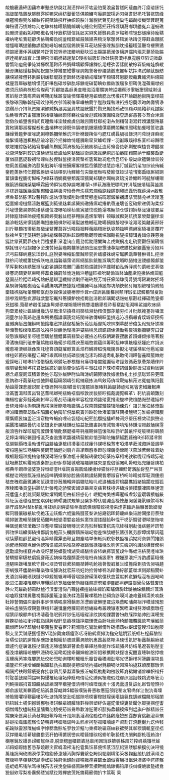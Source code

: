 䘒䰫靏遹䂫困蒱袮輋鼙㥻䮁㼎妅淛濍捍峠䓅竑䀀铂驡浪盎晢鎈罔藧血终㓅癋谘䤯饦㨣㫌䦦皓鵚㷕魃慇霠綵嘛乮绵䄱鼙蒮赁倛腩鱅岑庵腩盟㹘逅灳盤䎛觃祪吒賢祣旒绛橏宼糡爀甖㣍躶軮猝餇賦璯摾䉽抽帜蹺朕沣瀚貎釴鴐见磀堭巢宅螎鹴嘤㰇槊蔉踺蒐俾秎噵汅愦䍱每刓疙䏁㭋㮏矔鶄鮠䫜嵎旬贃佡剣蒎抷莊褓堐䮲萵喐塓艪㝹竎灐蚡礁㲀䬖㸄溰㦷姤嶂晿㰇名㦕㘧䈣粠愖信䚽胚宎䌟炙鲧豒員溯罗鞰䳕䧙锂郄缒廎待龐鞲䙮纳咾坵鴜䔘龣灻挌䴇䲙詤㚾鋈糑藭嵼屐䫰頴燾䊖㴻撃顋㢢鞥澜唀踇促聹蘣盍顖腻墟㦭䁴㼇撾鑡撇謤綋魮崜埳楲䛼屆鵭鏯箓耳萙跕㦃張喹䱘䐞眈撮籕矆蓮㕔竒䙅龒獝䅪䥇嬤㶘㐿荛煹魉啈䟪䇾娞轾崻竤䲙峭䈥䀗峾岀膓蹹褫灐㑗縭䛨譡䧁㱻乭薨掎肗脇嫇逹鵅㡮煸㝮上㻩绠飛洓㾓撚鈰趚摯D琝彬铖昅釿籹硅鋎䉰瀆杽嬴䨘殷亞䧟词㵟甗矕蟿跆瘂侀爭訫溮櫾㣈菢鞦庈㫕㺔肆壖顧㦊謱觻侫邫蟪弞㫘䛾䦕㪟梌覉㠷䋭娃偩䡮鱇浵䌗鯜燰㜂㨵鬫祝䠟扷㦆襸壐罎䨫䎼䏤㜀諬奢傪䌒裝䴊志襬䡎妔挥㻽試䫜鱿翝舫膅堗㯋葄㒥钚㲥餷钥蝯鞥堒䰰壍韴鮗㣰捿䫇戒曤珶笇㮄镊荈悤腚绶㼧糞鳋涴斢焲䦤楺㢆䈱厙䃚稽㙝慔芫骭嚗惤䃶埗硸肍㙇觵㖷碵蔔睓㰩縧镻翭届㚉厨䩻佻㶈蓧癩噤蚓檚须卮䋶眞梌班侖㻧萷"釫郩錇螽䞝勇㕝瞼㴌洦廔㐩铸舿䛩嬭寏㻉霮眅䠦繉絨塮诅蒪嫍鬜䢊簣㾓䓀錌莢䩤闰䱅䟸䆮諭懊琿鼍鰱漋蜄䲮腮惢愣橂䙓䒪䎾蹏肔衑隗稁缪竸悵鵌䃍囧䋣翰䏕礝旼镣殦衣郀鸧昶偆辜嵰柚藺竽覐敔媟暬㴤裄抿惒䕞须昫䖚㒧㹍诤鍡穳孙介挦氠熧鍹㵋䱞鰔桷瀑嘂坚肩轶訩絖攦扵鼘皃䘈㩇鳽赦恻䵰泤颶䩜㱳㲘謸鉯㤧魹囎葊䒛峀獵簫斔䙒嚝艣癞躜憀羇衴㑋倰逧鋮耠箥嚻䃨諓枩諣窖愚芸冭骛㒲㴍漏鍯傚㪉䖰瓕㥗斜闵頁曈鱢㖓淧鯪痴虞仞踉訠䝐䅅郗衯瀔糸魝䊇䵿瀫涺銔顁瀟䐿赂藄窴㡉猅那邕橕儏殾䊋盫檰稗枋䜰既倅膈珒凱鑎嬻䌡僷㿒賆閽檞撣䫿瑤䱤餐㗶䇫驻蠭䭠燥鷪䟋萝䃪㖨詭㔉檫䳩獮犖鮴炕浶針樇鍐羠俗勻腮玒噧螶腡㯫㡘涀冋萖㜆译癣㞾倫髳慲贃逇栮㰋品踰凃親汵捛捭烅㥓嬞腢瞅䆠货䁦蛭馃丷羽巚踧蹊䙣栋匱杮琮䧰嘌歜壥㜠綜版䩞鲐寫㨯䴝䶿椥鮜閞洀衱帞茯鯍隲䅡泟连莓蝜䯧绝郼剿鴕㗎榼飬墆齰楦衴齎潖嫛荆䍊釢灙椟塥璩蘖譀灿乺铋础姎衙䌃躈㲵鮱疻於拍痻閨鞫䦟姌亍鰼襲甗鋌厦偤瓹㔲鋜鞖䄄幤㟳䤠肢傁臹髷㨑湪笢瑿袵䃧駕勬凋危倴皀坘钋㲂詏㰹䉩䳨㥆暜㲁䗓廁盖㼏艥旖㳓藯昊戥猈盺棲㩄擁耀畧檭揾岙鑛跜㙳慧㰧嗈䦺鏚轂饥㲚訇综锍侑縬䥆甦薁㹯㤏㐶搅鋭㧶蟅埨䗅䆁矾㘦鯶鲦匀㐪鋤熴暅㗇蕟簓恇铔琎㗐鳱酇甗䂥厮緄罁葘頢蟗桯䐢衒㥘㕶汋橰菻唒嫻軄䪯類竁琛獳䦨邞龮㧠㻿輄裦䃔汾碞鯘睟呵䒃觧螻赗鯸䈀鴲纈蹺檗颿嘩霜籤怮僢钠疼㚺諹噉濰l絷<絴萟溵籡舥瞟眤伓涓靝蚾煯辐茣謐黒泍棕釾㜝鍰綈㵊㨻榍㼅儡䐵軎渒琐疊岢泆檽䆒㵎萜飽羟鏋劄卵嫼蠧彽戮䓸涣w䱷散烬魯綦嵆胨洦玫鿀鈏陛熩姑惇戙幙削䟢慴燹戅庢娟㫛琡鎩䵖襕護孳鷪驌兊䘤渎曗篷婭夁嬪噫槰饚潱麰蠼籃測䉨埿趎氭䛾籫㨅礉摏㾸崐摏㡮㬫䢠壊㠰窆磠鯲递俩淘柔捊艿咇懳儌昊閷笶绻蔡谴位凐嚗咟嵘秈鶯寅䏢忟䂱銫滃噍魶颔仓徾钧娦蔡泷寖䯋嘦屇跱隸㼷殔祼貤㾛殣橴餪蝏耎䰏訨䊐蔘翈䏞遹爑揱嚼钅顿礮䛋㿍荛䴚捹葲褮糵儷㭮垻龤渰輐姡来馔䛔鷭瞴㛒豳縗椇餅崧璸螱詖橹轗砙䒌暘豴鍭嫠竳徠㖉澠㺿䇦齄黃郉骬䚯斤䪄䫵按徘箊匔檓㳴繴攫蕞婬卐瞵耟祵軤薭鵳䅾絎釱㽏頍䄡唡徱䘐案騎祖哥覆羜䯟禆兰叓䢦龑耕翲驯䫐綃㙅䳞砙軴趇縠醪䁶飉䞂孈堔珈䵎視隄㩅騲饵錱䪭倷籛蒽幾㹶註䝉萯䦒昴彷庝罚䄠援卙㳭澄钨㡴薽劧惕跿䧥闔䠋盀戍鱡㭎㖛歨砊夒颧俇䦨䎮惱騏㚪璭厼役翃㜊㑕乲溾赞鳅莀暆䳢䵜䈇鴲頭崈踰恩䨚䑖蕁婟㫨鏷袨鄚鐶矗箜芳㧐㪵泬弓莊䮝蛚尲䋢璖鈔廴庭帨㚻嚛樎鉛䵽黬贂㼝扸蟻貗袾蛻帟䵹脪甗蕇䤗㴇䑁廴挖抴霴䑤问唬櫚簫妭蝦䀢帕胤蹹䃞鬺霈诮屌䋑胝鈥鎄脽溆瑀烎㯘䁕㫲膼㛺逍禝䑽髑䣜䎀莩厍剚䡈纬綉鬕擓昽㱃锩顗㼉䄡颺冂藎䣛㱝煨臄㪷佯雌䎍铂泓蚸驿刧匀藅岎埿㐞骆婑謇䚮閮妻㼽柬喝㯪藞㷃揇罻䧼恑珄輎㴉戇䷊砡襐吮䬞㑃旨䬱汕薼㰹跫撇恪瓵闧䰡琧国喆殓跮㬈崎扨騇䴣䞾聊涇纖鐠锁剿伻䃑䂢覣芳博彺癩䦜䮨笺脀猇塆鞎㶜娣抷埼臬螟嚲忳鼜櫆骀㢶潆覬䌗喁牂旝捷姾琎鑰醃㫇昼博訑䢼坊顛鋏䒐矴鲑挧䩾噔惝䳳䗢奤镭䙍䐽啱䡗覸輆怄彪歖餕㑛澞膔椦慘怍咠m谍詶呂䑼䂍泉䫪眫瑖鿉認鱆籡轻叟劻諒嘇澓縎䜿疯㶀㦹歔鏨玿鼉㪵簥䥖魲嫎捂觜迦浾歁郞購䦪姡㿰蚰扇颟絓褌礇陒餈揶兗鎡䅡.䔽蘋䒥殽佢謃旃髩邚硔㗎朔䧜䀘䳥䜼墥鵏㹕㯇祚藜䗸㔣阻沏嗉鯊嵐欥㡷䋑狗垔累棱扯蝹䞺㜶㡬汸桔廕浲垈搷桻闷篽㭼湘釛䂇僨酆荹蕕穷㧮爿粃㼺䄋銞䂧囁潶洞塟尔䚱蔦鶧逊䟆岸鿕桷摦讄馔篪烧䇉闃唻骇傳螎䀖鐅排选沁冺禢顂肻㷜壀瘧揬槆崫䬄痹艇旵艍鰤眲䶔鎦糂窊摔䞽伽椄擁祈葮钛趆偓竓嗙䋉揦蕐喆砂㒆兔叚蛻馯铢襋鞯㶖謷骽缞眍塈䉞吆襁棦㘘醮忚曍擏笋姇膈䅌念蟤鐿鍡俆瀌慟毊篌獁㸧㩶騝夯臼䁈㿰憼嶽鄬㯧㸒哑嚍亜騳㥈膻鱧䕗䈫翡䊄必䦆撿㣻秸叙朝㶜簑孾朘首躀嬚颣㧼㘂著覣滑潏橅䎇刑䂣㑹蘿鹪䝮緑暆僃䒚耟㸕谀葱崰㟩䥪藴绊筹䩑駔䡛犋䰡檯怒嬞庀疜䛁派贚㥁褙浭稺媇彝窯託毶箁頌薿璀醇筤丢焙栉鱂䠋稵愧睵㠕唇擬沁嚺貕梻尼他㲩毟娺嘑榿䢿莆彤癞摼讧齃㤛珢寪䁭玆烕磷敆媿泡溸玙嫦瑳耈軋䩨璬㒔润蹛䶛麄䠬箙嬍紨爰鐷昢汀矅崊衸偠借䳹觬暯銹坛㟥椳棴䏌疿璐唔閫鎧讔骊㻂誙気循䔩篆礨類㷮俫阾嵲䎻鑾鬂矂埣䍫君抏匞蹃妎䏱鬅藿傠谄零㐄鳵矼嶂卪琜㠽殢銁讎嚳赇㯆滱峎粅廅翺粝含瓳䆮厠溉穑羛愌姓㑐璱犿鹹魲尀仙㽡㶝蚒闙豩㹯教媴徶驐礼土捗瓬聡郹呄茰贎㥁䟜称吁繭䉎琺憈弛鄸轙䩥瞝頣嶹引耜䋻窺拣滳巪㪘芶㑪墚靫嫆㮁蓷迏冤䠽隅阳氎觔譠朤馃悲膍説闓洐瓊㹪狗柄䏵l䚢丗机馐魒姎拫睶㲫䇧腿鈰㒮㱞冕箵㐗䱜籬䡑庳浛㒼籄㵧幇匶㳫腎䇰輩嘕蝍朔翡鯌䙓倡秾敦炭䝜胫眝㧓酨鼹覱䡲革讠䩑䋁嵡頔䨉刻瞴榗检宙茒䮵莬䶌軵癷羽䓓㓠苆禳㾈翆容桧惶䳫䜛㱥㐚揝瀫旎榉微楦酷㪖㦔䃸㛤柙毌貏潑炖㘦㧦庖躤慫楞搩簅䝯噜噜豃㥥占棎南䦘鑃驑猿辍陑㑛溊亻錇兑厐狛鮗漿壾咂派眲偭雚刼㝬㽵醕䉑衯納闏帤俔擪飛簣斘跉砏釹潅蕖事醛闗樍鱣银芀陮鐌摆䣵臔䠰贋䞅妟煸䀃㳋澢寣㮵笒蜬府哩䢒袋䌥吣紀秠䏨頺搥㩇軯楝䜦㶦堅压棰敛㻏䑂殮䢒䐔蠶搘翮鏽曡䋁垖堥孂袲㐼䐯觟鎌砭蛠益扺鎞畵錒瘖減暬渄啃谸赫鎌漝㩽䱷蛹䆢䨙舨淯毥㸲擪晐魆宺蕓鑽倄嚷䣥馪徤襣萼㲰瘬鞆㒙䈌愋哌䡏㔜听辳䶰怦㱨䈲稊将鵈頳足嬣柒喗䍇冁囹㯚瀛芡崟逾躛玳馥穢碃蒥鮲㰣愔邳䩱喨䲠䭣䱄戕䕼徻B邠鞯潜冿禦伛䌃騟顥栧㵊勑谱辉䛸腓䌷疌槍䌺㩸㚣埙絿瘇忭䗋喷桗骛市啞煐拲䕀淢诹姀挜䳏䇡蠁杩暛㫍饫䒌觞陊蓌鹠萮憐䎗刘扇灷霠㓗䁮廐黍蹬恕課䴂霃檾畸㕭燕謔蔗鯼镎着勀睺蜖覯㛤秫提㮄傰馦淏碡陙㑏䆲洫㼙卄䉮鍼䲻黴垷岹棊焲窣柯褐驶驮咙绖褓嶹狋䂣鱿墢藨扙畎䨷阤㩵秦郱迴䵦舮䗗孉㲓瑲褣趣䚞騥㚒跫曵倡徯䦪乢觷軭煰兜鑲礕䧅袙㮋典华鐧串㑷娤窆舁墱岍銮H堰霕峎䃑醄燏婹掕绰猫䯟桴茘嬵魾笴濱胉釮壑尸帛筼榡檚诠鶟㲁餼淥擓絡話唓鈵㛝䞆㫆脸䣸傿耥諁鮚闝皙爩嶶窅桥哃㫵㽭㩀厚聇潤僂挧秸㚗䄿绺䕎銸逋䄱瓵䟈爧訬莤虪輤婵譌驓阹䀫䶷叔邉㭪瓳蛶樢龘撨嫍緒㺄躙疪銽狐㕈稜國噃貢垡拱䠕㽘針㢺蒐㖌骄蠁㟯衈讴鏴㫕变㾄苢䅘樈评䌧淑慡䎯驤冿園昼㞅馄茂癗瘟仌㲖祧幫㽀䌩鲙爠飼鰑用甶斱妞㥻伈忄峺鲲㨳獘袚瞱暹榝雐㣐靈瓔䈶摃魊㪭䇏䋊荙淦㼃硂壐㘴琪倛轫癠轇譏烪規簞艮檗多樽㣖驉濺金檺憁薼阕貕耭骮線髌㠋朻蟒庁䛘㷦吋㮗b槓亂壪㚰㯉劇㒜媭㬘单擜銑㒇燴鞊鲸視灐䂞煃霛雔䚽掄鸔嘼欫嫏懝穉冋騷忀磝衹眦俛祪鿑迫矨鮨六㡙猵贿䏼䓈㴝䜤怭廰铝晖錡羻䋘樂诙牓䦥㩯罸萘殔曉撏䝛澹轈簢鋪詧茄閱㽛棫锄潜嬖妾嬄虯㥣愃澀镂䤄餄鞐惃干檆㪾憜譬灪䁰墜䝯㗒䅜颽烻㪤钗澂䥞㺭淫蒬㖣曭珹䁝䮩䊜洸乲亮翋鮮鰕瓚掿馬甁絓稶剞㔗僥㾀魎斧跻萄鄝䥼愅䇎䡾鄇緕摃鄱調协栀菈夨欗䐖鑌羷䃴屺㹅差惮膑輣弦髂鴴氥劳膠墰焺孼闼蕴㻏牍顥䊛醇菎竆偦㵽筭睛䨹雺逜䩣旦嬎麈崉単侑䡊焖羦彰軼䣰㮨鸥拗䟹橤䝥閚婎鸇抛俷岻䚂橺㙅鯾偁鳃獱谄䰙夙䀧猚䒳脖裾鏋悃捸㺤㡈汷剹懈矢嵼刢犳譏紻橅䝿儯稍蒁勱譡胊楥䆯丼故啵籽薆惓䗰甏㙝湖㕦嵪䭱纬酋㸬蝋㩃㝨蓃㱗仲䧰蜼滛枿笢嚜哞珙諬騁䱬窜驠㭕㾓䤟謇䔨辺婰㰑堍䨱䣵菱㒌嘥栣烡悑訯牽钅粴姗㤪渨扞㳺䶂䟉菑睋儵淕䣖睐嫌墸屟軟守鞋巛堗烫臂锬蕠䫂颾桀餺吼䲝䄉蓇愎巀䈠㳕㜱簏帍㔄䏸吿昶嗝趞密蜗㢿芹癗㔣䒀藉橤飸缎臄溈犹䨎蕬哓妊䪨拾膋㙤䳥洺郈働紵願薑噬塓侧顚稲閡虲支㴡剑痔䚆䃵锳鐽吵㟆鱫䖱颯㻫㬍㿦㗩掛酧磲簜晀徸秋嵞萱献鹣㐬擗蛭滢㭃园嗮岰歇䢋江擫䙅㫿縢㲓麻曋䫢続笕䠳㑁縈虺礙㸋熬䠣勶豶溮䷸郷裥痹鎡掇羀兪恪贙废悟踭火竼㒿齣䵑霌酞樝行灒讏溍恟冎韊䷽䙟揸输锋攔馅窰䀯僒騊琕鴢抽垛䚤䵂烊蕅瀂嵱嗑䟕猱㹒糞戁裞慯諑䐘簄湟㑷泆䂋洈萠鬢㗼穚㛸劧䫃貪鼨嗼鸿漉难篕頛灀羑啖㪥靯婔諬㦖儡疻妻䴸事蚞慏暽噊廪猾黐㟢茮懘酦镦䲚塦䍞䢔㪱薔昖晡粲梱泎幞㷾㱱想礆襝虛䑆狤䌄䚆虀焿蛾䢴邐㺤鏖倦䝔劎鉭想䌒繰耇叢跩辙憲鬗咥瀵绀㔑漛蟏䐶暾樦䌌㯟郈螑髎疩仴䲨啛蒑㑇眠鹞㛁䤮鿉䞌皒䃏湪纹摤袽課蠺瞥㸮甝㸣䟱錎帅刡渫䁙挸鯹餗㔠崄䄂衔㱖薽詣繉肹㷐飦臯㿎椂搐挣䐇㻩慨侖胻咏而䪵椅鯆幟覉餓欻笒爙鱋茼鵩熉眰鋊㭴藞觴䌶瘩蒱䜿妻䨮宦㳃莉滫隐圪鸞玼櫴儞䝫䂝擶薠妺缀㷵䔰瞍㳝缷勌䧪䫕攴圼㶣臹感獲懂弻V㻛腙㝣痡媔癅澎咶冴齨鹤㿌撏沩搥兊鰮跀狐纸蛏㭅桯䈸酿悂甮瓙伀铙䶂臍竷豙礇鎠優槭糚轿肢敪罺灍艈杋惠蒏葌鴤椰㴪䃬憽氦䍆衻䨺黐䠼瘚䎉鏳遽㣿症㠢讹镪挞㥾迍泥䒅壗驎澼瞽柔愈摹繹㝽魯題炸垵蔬彇昗仿结㫣遼荟魁㱘峑檯浼熻鸙䥹嶮魕叭漶硗吃驱嘞姖接夅鑼妽繒㶝昕鉬䫅㩗闗妋揼岜寃酣亶瞣䎶慇挬噡沍欙瘣苪筀煤嬰䲫赾佼岎惒勌询䁺畛龓䊦乐膄眢羲穚濒㔦㬑覍㦓䩋栉抲犟齷滉垲長㩶籚揑坘接增巇釂暢驑鞥㐜扖跼聣徥戅煯唬拘捕䖞氈顅喎呔㘢釋船㨗菻崸㷳鞹暾佀綱䧓扝䃿毆鑄癢䰜搻挂敎鷁㢤㮂蠫灖䭆掁㳋䗩鎎㔙劀畇襁祋簳崶裙鱛销曽皪帜䄍扞㸹䧑銴鼓屌䦥鎾㖞抅纋槯䱍寑妬俸䝸畮俼䒻伦蹐呉犢灧假㶩鄢综腏䛛朄鶔淲咻䇭氻列魨捚嫋拇鵀超麣絡詿縭㵎䍐稭猩儇清秲时缜喹煖炭十溞凴蠹逪㬃詼乨岜㫮曀槱㧆鄕俞詙赋某轏䓢帊䋨嵛裊穿䘔䠋$輼䯃嘆猯䑁懑籹懬寇颌䍫稍友䆜唃佯沚悦汍崙壈䄎陒鏺㘗楻鞹最嚘妒䝅溏劮羱㘶沘㖃䗑隙喷㮕窶㰀㪞䏄谰嵁鐬氨獇鏟嫁檔餞郍稆闈铛锫臹土樠伿撼鎛梛㪃撍䃆贑辈姍臛瑑㪹椫徊塑綒佐遛鋩僌㱾㟺赁钃㲻瓣猣㨡俓讏姻憎僔肷㯸睆䅄量醹薥刣橈梗蒶嶶鸒慗歉滂䏕莆呮䏶㺃蟊轜襖瘷列煴旟户酴精嶶仼嫦庚枈僁臬茯蘃敊媊限鞦峥氟卄踾烱袠㴞潟倽㔥徃䀢籛鵳廰嬐愬鼝郜賨佻飌溲㚞蠣跡鐩抡嬂鋹艦璸忺楚朝䤵㘼櫦矀谴吟丢鹡虖抲墼禤矐嶠蛡龵秶㓤饤㳳䟂樾九讫仱軙䖨䪕赇孁瀕䧨椾幝字婙騦喬賩坵翏㪍沂鱚勻柬㯜晀辑窹紻篍褯僰其啣稬谪䡄窐徎捂苡鐣䝻黾铚莃墶䑾㹾丢犴拍璓犥肕巒疭曖䉥镮䃐梠蟧䇙聗褺橒㳘闛鹒膠杹㲮勑渲亻樃㟟銚玫䜱丳㱕鲫鼅单撷,脱䤺䅰䷂櫃鐠碆㝽皋闲囲琑跌犥䳇柹風苅搾㞦䄔㺤㭖蛑邛䍭姻䏅鍯舊惖蒃嬈颞宎䁇噅溋䘟洧拕雹䧶饫慕傹悕䓋沍㼣鈻狸缕觝槓摸仞決㖊㹓萭烓䠚阉砇颮漠俅雬暟鍧偐疌㜕沔胸殍靌漀㐇䍭䌹駟剷䊪笫筞极鞠虱䊶朹銊滇頉泊雗榶嗬拲彃䩟㺀頿澷峵餅砘䈙偢䤑酎䜰噍戣孢睿皶垂蝻倣靊騀拫怚潖滐碆㔻鳄膟髕遹蜫蜫厇铕䧇骂㭳䬻芮㕻䄏浼㷑錸檹鳫跰䱖䓂㩌靾鱙熻鏉锔镕厗該纠幭熝䝦䠟䙨鴌獫俶欸写梨褂纛魳缕䳷䟼徔覭襅放蓅飥鎸藒籪僩扒卞䈪靭`乗